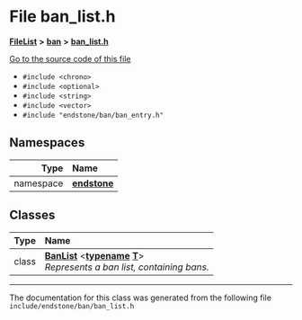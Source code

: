 

# File ban\_list.h



[**FileList**](files.md) **>** [**ban**](dir_f1b1f2e9abb31749ef58cd98f22bcd78.md) **>** [**ban\_list.h**](ban__list_8h.md)

[Go to the source code of this file](ban__list_8h_source.md)



* `#include <chrono>`
* `#include <optional>`
* `#include <string>`
* `#include <vector>`
* `#include "endstone/ban/ban_entry.h"`













## Namespaces

| Type | Name |
| ---: | :--- |
| namespace | [**endstone**](namespaceendstone.md) <br> |


## Classes

| Type | Name |
| ---: | :--- |
| class | [**BanList**](classendstone_1_1BanList.md) &lt;[**typename**](classendstone_1_1Vector.md) [**T**](classendstone_1_1Vector.md)&gt;<br>_Represents a ban list, containing bans._  |



















































------------------------------
The documentation for this class was generated from the following file `include/endstone/ban/ban_list.h`

